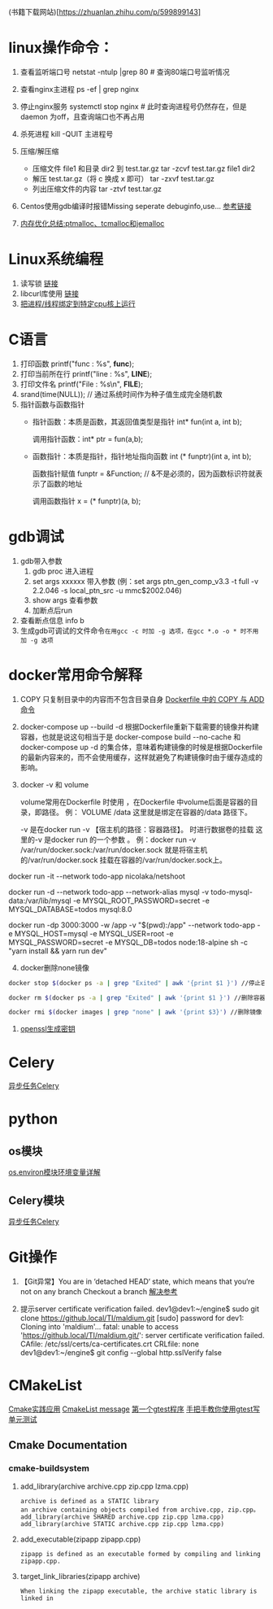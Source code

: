 
(书籍下载网站)[https://zhuanlan.zhihu.com/p/599899143]


# linux操作命令：
1. 查看监听端口号     netstat -ntulp |grep 80      # 查询80端口号监听情况
2. 查看nginx主进程    ps -ef | grep nginx
3. 停止nginx服务     systemctl stop nginx         # 此时查询进程号仍然存在，但是daemon 为off，且查询端口也不再占用
4. 杀死进程          kill -QUIT 主进程号
5. 压缩/解压缩  
   - 压缩文件 file1 和目录 dir2 到 test.tar.gz
   tar -zcvf test.tar.gz file1 dir2
   -  解压 test.tar.gz（将 c 换成 x 即可）
   tar -zxvf test.tar.gz
   -  列出压缩文件的内容
   tar -ztvf test.tar.gz 
6. Centos使用gdb编译时报错Missing seperate debuginfo,use...
   [参考链接](https://www.cnblogs.com/farwish/p/5640656.html)

7. [内存优化总结:ptmalloc、tcmalloc和jemalloc](https://www.cnblogs.com/cthon/p/10563946.html)

# Linux系统编程
1. 读写锁  [链接](https://blog.csdn.net/weixin_42374938/article/details/119188968)
2. libcurl库使用 [链接](https://blog.csdn.net/fhncsdn/article/details/120595626)
3. [把进程/线程绑定到特定cpu核上运行](https://blog.51cto.com/liangchaoxi/4045935#:~:text=%E3%80%90linux%E3%80%91%E6%8A%8A%E8%BF%9B%E7%A8%8B%2F%E7%BA%BF%E7%A8%8B%E7%BB%91%E5%AE%9A%E5%88%B0%E7%89%B9%E5%AE%9Acpu%E6%A0%B8%E4%B8%8A%E8%BF%90%E8%A1%8C%E6%9F%90%E4%B8%AA%E8%BF%9B%E7%A8%8B%E9%9C%80%E8%A6%81%E8%BE%83%E9%AB%98%E7%9A%84%E8%BF%90%E8%A1%8C%E6%95%88%E7%8E%87%E6%97%B6%EF%BC%8C%E5%B0%B1%E6%9C%89%E5%BF%85%E8%A6%81%E8%80%83%E8%99%91%E5%B0%86%E5%85%B6%E7%BB%91%E5%AE%9A%E5%88%B0%E5%8D%95%E7%8B%AC%E7%9A%84%E6%A0%B8%E4%B8%8A%E8%BF%90%E8%A1%8C%EF%BC%8C%E4%BB%A5%E5%87%8F%E5%B0%8F%E7%94%B1%E4%BA%8E%E5%9C%A8%E4%B8%8D%E5%90%8C%E7%9A%84%E6%A0%B8%E4%B8%8A%E8%B0%83%E5%BA%A6%E9%80%A0%E6%88%90%E7%9A%84%E5%BC%80%E9%94%80%E3%80%82%201%201%E3%80%81%E6%9F%A5%E7%9C%8B%E7%BB%91%E5%AE%9A%E6%83%85%E5%86%B5%20%20%20%20%20,.%2Fdgram_servr%26%20%23%E5%90%AF%E5%8A%A8%E6%97%B6%E7%BB%91%E5%AE%9A%E5%88%B0%E7%AC%AC1%E4%B8%AAcpu%EF%BC%8C%E7%AC%AC3%E4%B8%AAcpu%20taskset%20-c%200%2C2%C2%A0.%2Fdgram_servr%26%20%EF%BC%88cpu%E4%BB%8E0%E5%BC%80%E5%A7%8B%EF%BC%89%203%203%E3%80%81%E5%90%AF%E5%8A%A8%E5%90%8E%E7%BB%91%E5%AE%9A)

# C语言
1. 打印函数      printf("func : %s", __func__);
2. 打印当前所在行 printf("line : %s", __LINE__);
3. 打印文件名    printf("File  : %s\n", __FILE__);      
4. srand(time(NULL));     // 通过系统时间作为种子值生成完全随机数
5. 指针函数与函数指针
   - 指针函数：本质是函数，其返回值类型是指针 int* fun(int a, int b);
   
      调用指针函数：int* ptr = fun(a,b);
   - 函数指针：本质是指针，指针地址指向函数   int (* funptr)(int a, int b);

      函数指针赋值 funptr = &Function; // &不是必须的，因为函数标识符就表示了函数的地址

      调用函数指针 x = (* funptr)(a, b);

# gdb调试
1. gdb带入参数
   1. gdb proc 进入进程
   2. set args xxxxxx 带入参数 (例：set args ptn_gen_comp_v3.3 -t full -v 2.2.046 -s local_ptn_src -u mmc\$2002.046)
   3. show args 查看参数
   4. 加断点后run
2. 查看断点信息  info b
3. 生成gdb可调试的文件命令```在用gcc -c 时加 -g 选项，在gcc *.o -o * 时不用加 -g 选项```



# docker常用命令解释
1. COPY <src> <dst>   只复制目录中的内容而不包含目录自身     [Dockerfile 中的 COPY 与 ADD 命令 ](https://www.cnblogs.com/sparkdev/p/9573248.html)

2. docker-compose up --build -d 根据Dockerfile重新下载需要的镜像并构建容器，也就是说这句相当于是 docker-compose build --no-cache 和 docker-compose up -d 的集合体，意味着构建镜像的时候是根据Dockerfile的最新内容来的，而不会使用缓存，这样就避免了构建镜像时由于缓存造成的影响。

3. docker -v 和 volume
   
   volume常用在Dockerfile 时使用 ，在Dockerfile 中volume后面是容器的目录，即路径。
   例： VOLUME /data 这里就是绑定在容器的/data 路径下。

   -v 是在docker run -v 【宿主机的路径：容器路径】。 时进行数据卷的挂载 这里的-v 是docker run 的一个参数 。
   例：docker run -v /var/run/docker.sock:/var/run/docker.sock
   就是将宿主机的/var/run/docker.sock 挂载在容器的/var/run/docker.sock上。

docker run -it --network todo-app nicolaka/netshoot


docker run -d --network todo-app --network-alias mysql -v todo-mysql-data:/var/lib/mysql -e MYSQL_ROOT_PASSWORD=secret -e MYSQL_DATABASE=todos mysql:8.0

docker run -dp 3000:3000 -w /app -v "$(pwd):/app" --network todo-app -e MYSQL_HOST=mysql -e MYSQL_USER=root -e MYSQL_PASSWORD=secret -e MYSQL_DB=todos node:18-alpine sh -c "yarn install && yarn run dev"

4. docker删除none镜像
```bash
docker stop $(docker ps -a | grep "Exited" | awk '{print $1 }') //停止容器

docker rm $(docker ps -a | grep "Exited" | awk '{print $1 }') //删除容器

docker rmi $(docker images | grep "none" | awk '{print $3}') //删除镜像
```

1. [openssl生成密钥](https://www.jianshu.com/p/5f9bd492f186)





# Celery
[异步任务Celery](https://zhuanlan.zhihu.com/p/587412153)


# python
## os模块
[os.environ模块环境变量详解](https://blog.csdn.net/happyjacob/article/details/109279118)

## Celery模块
[异步任务Celery](https://zhuanlan.zhihu.com/p/587412153)


# Git操作
1. 【Git异常】You are in ‘detached HEAD‘ state, which means that you‘re not on any branch Checkout a branch
[解决参考](https://blog.csdn.net/weixin_44299027/article/details/121334428)


2. 提示server certificate verification failed.
dev1@dev1:~/engine$ sudo git clone https://github.local/TI/maldium.git
[sudo] password for dev1:
Cloning into 'maldium'...
fatal: unable to access 'https://github.local/TI/maldium.git/': server certificate verification failed. CAfile: /etc/ssl/certs/ca-certificates.crt CRLfile: none
dev1@dev1:~/engine$ git config --global http.sslVerify false


# CMakeList
[Cmake实践应用](https://zhuanlan.zhihu.com/p/371257515)
[CmakeList message](https://zhuanlan.zhihu.com/p/370225245)
[第一个gtest程序](https://www.jianshu.com/p/778f835cc18c)
[手把手教你使用gtest写单元测试](https://zhuanlan.zhihu.com/p/369466622)


## Cmake Documentation
### cmake-buildsystem
1. add_library(archive archive.cpp zip.cpp lzma.cpp)
   
   ```
   archive is defined as a STATIC library
   an archive containing objects compiled from archive.cpp, zip.cpp。
   add_library(archive SHARED archive.cpp zip.cpp lzma.cpp)
   add_library(archive STATIC archive.cpp zip.cpp lzma.cpp)

   ```
2. add_executable(zipapp zipapp.cpp)

   ```
   zipapp is defined as an executable formed by compiling and linking zipapp.cpp. 
   ```
3. target_link_libraries(zipapp archive)

   ```
   When linking the zipapp executable, the archive static library is linked in
   ```